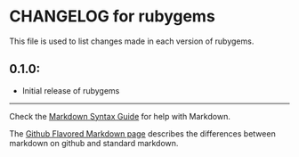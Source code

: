 # CHANGELOG for rubygems

This file is used to list changes made in each version of rubygems.

## 0.1.0:

* Initial release of rubygems

- - - 
Check the [Markdown Syntax Guide](http://daringfireball.net/projects/markdown/syntax) for help with Markdown.

The [Github Flavored Markdown page](http://github.github.com/github-flavored-markdown/) describes the differences between markdown on github and standard markdown.
